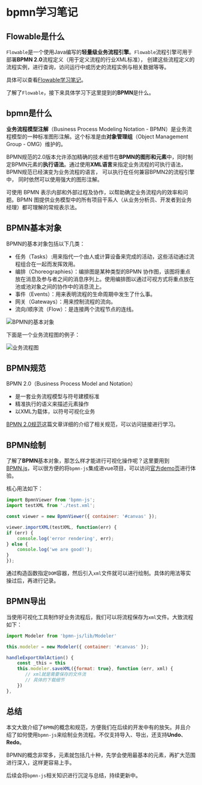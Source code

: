 # bpmn学习笔记

## Flowable是什么

`Flowable`是一个使用Java编写的**轻量级业务流程引擎**。`Flowable`流程引擎可用于部署**BPMN 2.0**流程定义（用于定义流程的行业XML标准）， 创建这些流程定义的流程实例，进行查询，访问运行中或历史的流程实例与相关数据等等。

具体可以查看[Flowable学习笔记](https://juejin.cn/post/6844904158231789582)。

了解了`Flowable`，接下来具体学习下这里提到的**BPMN**是什么。

## bpmn是什么

**业务流程模型注解**（Business Process Modeling Notation - BPMN）是业务流程模型的一种标准图形注解。这个标准是由**对象管理组**（Object Management Group - OMG）维护的。

BPMN规范的2.0版本允许添加精确的技术细节在**BPMN的图形和元素**中，同时制定BPMN元素的**执行语法**。通过使用**XML语言**来指定业务流程的可执行语法， BPMN规范已经演变为业务流程的语言， 可以执行在任何兼容BPMN2的流程引擎中， 同时依然可以使用强大的图形注解。

可使用 BPMN 表示内部和外部过程及协作，以帮助确定业务流程内的效率和问题。BPMN 图提供业务模型中的所有项目干系人（从业务分析员、开发者到业务经理）都可理解的常规表示法。

## BPMN基本对象

BPMN的基本对象包括以下几类：

- 任务（Tasks）:用来指代一个由人或计算设备来完成的活动，这些活动通过流程组合在一起而发挥效用。
- 编排（Choreographies）：编排图是某种类型的BPMN 协作图，该图将重点放在消息及参与者之间的消息序列上。使用编排图以通过可视方式将重点放在池或池对象之间的协作中的消息流上。
- 事件（Events）：用来表明流程的生命周期中发生了什么事。
- 网关（Gateways）：用来控制流程的流向。
- 流向/顺序流（Flow）：是连接两个流程节点的连线。

![BPMN的基本对象](https://img-node.oss-cn-shanghai.aliyuncs.com/images/bpmn基本类型.png)

下面是一个业务流程图的例子：

![业务流程图](https://img-node.oss-cn-shanghai.aliyuncs.com/images/业务流程图.png)

## BPMN规范

BPMN 2.0（Business Process Model and Notation）

- 是一套业务流程模型与符号建模标准
- 精准执行的语义来描述元素操作
- 以XML为载体，以符号可视化业务

[BPMN 2.0规范](https://juejin.cn/post/6941989026711175182)这篇文章详细的介绍了相关规范，可以访问链接进行学习。

## BPMN绘制

了解了**BPMN**基本对象，那怎么样才能进行可视化操作呢？这里要用到[BPMN.js](https://bpmn.io/toolkit/bpmn-js/)，可以很方便的将`bpmn-js`集成进vue项目，可以访问[官方demo页](https://demo.bpmn.io/new)进行体验。

核心用法如下：

```js
import BpmnViewer from 'bpmn-js';
import testXML from './test.xml';

const viewer = new BpmnViewer({ container: '#canvas' });

viewer.importXML(testXML, function(err) {
if (err) {
    console.log('error rendering', err);
} else {
    console.log('we are good!');
}
});
```

通过构造函数指定`DOM`容器，然后引入`xml`文件就可以进行绘制。具体的用法等实操过后，再进行记录。

## BPMN导出

当使用可视化工具制作好业务流程后，我们可以将流程保存为`xml`文件。大致流程如下：

```js
import Modeler from 'bpmn-js/lib/Modeler'

this.modeler = new Modeler({ container: '#canvas' });

handleExportXmlAction() {
    const _this = this
    this.modeler.saveXML({format: true}, function (err, xml) {
       // xml就是需要保存的文件流
       // 具体的下载细节
    })
},
```

## 总结

本文大致介绍了`BPMN`的概念和规范，方便我们在后续的开发中有的放矢。并且介绍了如何使用`bpmn-js`来绘制业务流程。不仅支持导入、导出，还支持**Undo**、**Redo**。

BPMN的概念非常多，元素就包括几十种，先学会使用最基本的元素，再扩大范围进行深入，这样更容易上手。

后续会将`bpmn-js`相关知识进行沉淀与总结，持续更新中。
